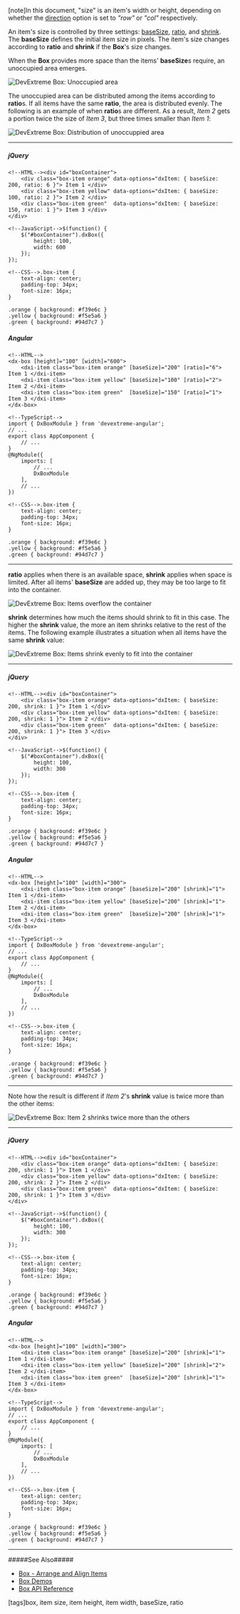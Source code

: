 [note]In this document, "size" is an item's width or height, depending on whether the [direction](/api-reference/10%20UI%20Widgets/dxBox/1%20Configuration/direction.md '/Documentation/ApiReference/UI_Widgets/dxBox/Configuration/#direction') option is set to *"row"* or *"col"* respectively.

An item's size is controlled by three settings: [baseSize](/api-reference/10%20UI%20Widgets/dxBox/5%20Default%20Item%20Template/baseSize.md '/Documentation/ApiReference/UI_Widgets/dxBox/Default_Item_Template/#baseSize'), [ratio](/api-reference/10%20UI%20Widgets/dxBox/5%20Default%20Item%20Template/ratio.md '/Documentation/ApiReference/UI_Widgets/dxBox/Default_Item_Template/#ratio'), and [shrink](/api-reference/10%20UI%20Widgets/dxBox/5%20Default%20Item%20Template/shrink.md '/Documentation/ApiReference/UI_Widgets/dxBox/Default_Item_Template/#shrink'). The **baseSize** defines the initial item size in pixels. The item's size changes according to **ratio** and **shrink** if the **Box**'s size changes.

When the **Box** provides more space than the items' **baseSize**s require, an unoccupied area emerges.

![DevExtreme Box: Unoccupied area](/images/UiWidgets/Box/Box_baseSize.png)

The unoccupied area can be distributed among the items according to **ratio**s. If all items have the same **ratio**, the area is distributed evenly. The following is an example of when **ratio**s are different. As a result, *Item 2* gets a portion twice the size of  *Item 3*, but three times smaller than *Item 1*:

![DevExtreme Box: Distribution of unoccuppied area](/images/UiWidgets/Box/Box_baseSizeWithRatio.png)

---
##### jQuery

    <!--HTML--><div id="boxContainer">
        <div class="box-item orange" data-options="dxItem: { baseSize: 200, ratio: 6 }"> Item 1 </div>
        <div class="box-item yellow" data-options="dxItem: { baseSize: 100, ratio: 2 }"> Item 2 </div>
        <div class="box-item green"  data-options="dxItem: { baseSize: 150, ratio: 1 }"> Item 3 </div>
    </div>

    <!--JavaScript-->$(function() {
        $("#boxContainer").dxBox({
            height: 100,
            width: 600
        });
    });

    <!--CSS-->.box-item {
        text-align: center;
        padding-top: 34px;
        font-size: 16px;
    }

    .orange { background: #f39e6c }
    .yellow { background: #f5e5a6 }
    .green { background: #94d7c7 }

##### Angular

    <!--HTML-->
    <dx-box [height]="100" [width]="600">
        <dxi-item class="box-item orange" [baseSize]="200" [ratio]="6"> Item 1 </dxi-item>
        <dxi-item class="box-item yellow" [baseSize]="100" [ratio]="2"> Item 2 </dxi-item>
        <dxi-item class="box-item green"  [baseSize]="150" [ratio]="1"> Item 3 </dxi-item>
    </dx-box>

    <!--TypeScript-->
    import { DxBoxModule } from 'devextreme-angular';
    // ...
    export class AppComponent {
        // ...
    }
    @NgModule({
        imports: [
            // ...
            DxBoxModule
        ],
        // ...
    })

    <!--CSS-->.box-item {
        text-align: center;
        padding-top: 34px;
        font-size: 16px;
    }

    .orange { background: #f39e6c }
    .yellow { background: #f5e5a6 }
    .green { background: #94d7c7 }

---

**ratio** applies when there is an available space, **shrink** applies when space is limited. After all items' **baseSize** are added up, they may be too large to fit into the container.

![DevExtreme Box: Items overflow the container](/images/UiWidgets/Box/box-overflow.png)

**shrink** determines how much the items should shrink to fit in this case. The higher the **shrink** value, the more an item shrinks relative to the rest of the items. The following example illustrates a situation when all items have the same **shrink** value:

![DevExtreme Box: Items shrink evenly to fit into the container](/images/UiWidgets/Box/box-shrink-evenly.png)

---
##### jQuery

    <!--HTML--><div id="boxContainer">
        <div class="box-item orange" data-options="dxItem: { baseSize: 200, shrink: 1 }"> Item 1 </div>
        <div class="box-item yellow" data-options="dxItem: { baseSize: 200, shrink: 1 }"> Item 2 </div>
        <div class="box-item green"  data-options="dxItem: { baseSize: 200, shrink: 1 }"> Item 3 </div>
    </div>

    <!--JavaScript-->$(function() {
        $("#boxContainer").dxBox({
            height: 100,
            width: 300
        });
    });

    <!--CSS-->.box-item {
        text-align: center;
        padding-top: 34px;
        font-size: 16px;
    }

    .orange { background: #f39e6c }
    .yellow { background: #f5e5a6 }
    .green { background: #94d7c7 }

##### Angular

    <!--HTML-->
    <dx-box [height]="100" [width]="300">
        <dxi-item class="box-item orange" [baseSize]="200" [shrink]="1"> Item 1 </dxi-item>
        <dxi-item class="box-item yellow" [baseSize]="200" [shrink]="1"> Item 2 </dxi-item>
        <dxi-item class="box-item green"  [baseSize]="200" [shrink]="1"> Item 3 </dxi-item>
    </dx-box>

    <!--TypeScript-->
    import { DxBoxModule } from 'devextreme-angular';
    // ...
    export class AppComponent {
        // ...
    }
    @NgModule({
        imports: [
            // ...
            DxBoxModule
        ],
        // ...
    })

    <!--CSS-->.box-item {
        text-align: center;
        padding-top: 34px;
        font-size: 16px;
    }

    .orange { background: #f39e6c }
    .yellow { background: #f5e5a6 }
    .green { background: #94d7c7 }

---

Note how the result is different if *Item 2*'s **shrink** value is twice more than the other items:

![DevExtreme Box: Item 2 shrinks twice more than the others](/images/UiWidgets/Box/box-shrink-unevenly.png)

---
##### jQuery

    <!--HTML--><div id="boxContainer">
        <div class="box-item orange" data-options="dxItem: { baseSize: 200, shrink: 1 }"> Item 1 </div>
        <div class="box-item yellow" data-options="dxItem: { baseSize: 200, shrink: 2 }"> Item 2 </div>
        <div class="box-item green"  data-options="dxItem: { baseSize: 200, shrink: 1 }"> Item 3 </div>
    </div>

    <!--JavaScript-->$(function() {
        $("#boxContainer").dxBox({
            height: 100,
            width: 300
        });
    });

    <!--CSS-->.box-item {
        text-align: center;
        padding-top: 34px;
        font-size: 16px;
    }

    .orange { background: #f39e6c }
    .yellow { background: #f5e5a6 }
    .green { background: #94d7c7 }

##### Angular

    <!--HTML-->
    <dx-box [height]="100" [width]="300">
        <dxi-item class="box-item orange" [baseSize]="200" [shrink]="1"> Item 1 </dxi-item>
        <dxi-item class="box-item yellow" [baseSize]="200" [shrink]="2"> Item 2 </dxi-item>
        <dxi-item class="box-item green"  [baseSize]="200" [shrink]="1"> Item 3 </dxi-item>
    </dx-box>

    <!--TypeScript-->
    import { DxBoxModule } from 'devextreme-angular';
    // ...
    export class AppComponent {
        // ...
    }
    @NgModule({
        imports: [
            // ...
            DxBoxModule
        ],
        // ...
    })

    <!--CSS-->.box-item {
        text-align: center;
        padding-top: 34px;
        font-size: 16px;
    }

    .orange { background: #f39e6c }
    .yellow { background: #f5e5a6 }
    .green { background: #94d7c7 }

---

#####See Also#####
- [Box - Arrange and Align Items](/concepts/05%20Widgets/Box/10%20Arrange%20and%20Align%20Items.md '/Documentation/Guide/Widgets/Box/Arrange_and_Align_Items/')
- [Box Demos](https://js.devexpress.com/Demos/WidgetsGallery/#demo/forms_and_multi-purpose-box-overview)
- [Box API Reference](/api-reference/10%20UI%20Widgets/dxBox '/Documentation/ApiReference/UI_Widgets/dxBox/')

[tags]box, item size, item height, item width, baseSize, ratio

